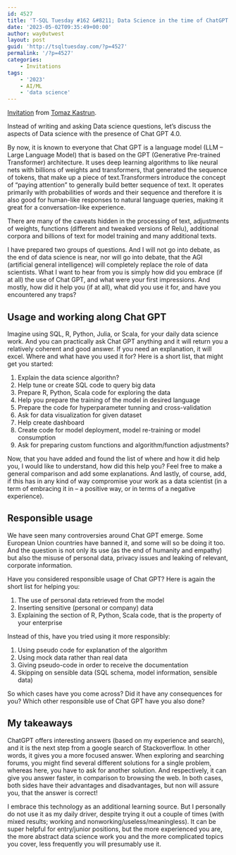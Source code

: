```yaml
---
id: 4527
title: 'T-SQL Tuesday #162 &#8211; Data Science in the time of ChatGPT'
date: '2023-05-02T09:35:49+00:00'
author: way0utwest
layout: post
guid: 'http://tsqltuesday.com/?p=4527'
permalink: '/?p=4527'
categories:
    - Invitations
tags:
    - '2023'
    - AI/ML
    - 'data science'
---
```


[Invitation](https://tomaztsql.wordpress.com/2023/05/02/t-sql-tuesday-162-invitation-data-science-in-the-time-of-chatgpt/) from [Tomaz Kastrun](https://tomaztsql.wordpress.com/).

Instead of writing and asking Data science questions, let’s discuss the aspects of Data science with the presence of Chat GPT 4.0.

By now, it is known to everyone that Chat GPT is a language model (LLM – Large Language Model) that is based on the GPT (Generative Pre-trained Transformer) architecture. It uses deep learning algorithms to like neural nets with billions of weights and transformers, that generated the sequence of tokens, that make up a piece of text.Transformers introduce the concept of “paying attention” to generally build better sequence of text. It operates primarily with probabilities of words and their sequence and therefore it is also good for human-like responses to natural language queries, making it great for a conversation-like experience.

There are many of the caveats hidden in the processing of text, adjustments of weights, functions (different and tweaked versions of Relu), additional corpora and billions of text for model training and many additional texts.

I have prepared two groups of questions. And I will not go into debate, as the end of data science is near, nor will go into debate, that the AGI (artificial general intelligence) will completely replace the role of data scientists. What I want to hear from you is simply how did you embrace (if at all) the use of Chat GPT, and what were your first impressions. And mostly, how did it help you (if at all), what did you use it for, and have you encountered any traps?

## Usage and working along Chat GPT

Imagine using SQL, R, Python, Julia, or Scala, for your daily data science work. And you can practically ask Chat GPT anything and it will return you a relatively coherent and good answer. If you need an explanation, it will excel. Where and what have you used it for? Here is a short list, that might get you started:

1. Explain the data science algorithn?
2. Help tune or create SQL code to query big data
3. Prepare R, Python, Scala code for exploring the data
4. Help you prepare the training of the model in desired language
5. Prepare the code for hyperparameter tunning and cross-validation
6. Ask for data visualization for given dataset
7. Help create dashboard
8. Create code for model deployment, model re-training or model consumption
9. Ask for preparing custom functions and algorithm/function adjustments?

Now, that you have added and found the list of where and how it did help you, I would like to understand, how did this help you? Feel free to make a general comparison and add some explanations. And lastly, of course, add, if this has in any kind of way compromise your work as a data scientist (in a term of embracing it in – a positive way, or in terms of a negative experience).

## Responsible usage

We have seen many controversies around Chat GPT emerge. Some European Union countries have banned it, and some will so be doing it too. And the question is not only its use (as the end of humanity and empathy) but also the misuse of personal data, privacy issues and leaking of relevant, corporate information.

Have you considered responsible usage of Chat GPT? Here is again the short list for helping you:

1. The use of personal data retrieved from the model
2. Inserting sensitive (personal or company) data
3. Explaining the section of R, Python, Scala code, that is the property of your enterprise

Instead of this, have you tried using it more responsibly:

1. Using pseudo code for explanation of the algorithm
2. Using mock data rather than real data
3. Giving pseudo-code in order to receive the documentation
4. Skipping on sensible data (SQL schema, model information, sensible data)

So which cases have you come across? Did it have any consequences for you? Which other responsible use of Chat GPT have you also done?

## My takeaways

ChatGPT offers interesting answers (based on my experience and search), and it is the next step from a google search of Stackoverflow. In other words, it gives you a more focused answer. When exploring and searching forums, you might find several different solutions for a single problem, whereas here, you have to ask for another solution. And respectively, it can give you answer faster, in comparison to browsing the web. In both cases, both sides have their advantages and disadvantages, but non will assure you, that the answer is correct!

I embrace this technology as an additional learning source. But I personally do not use it as my daily driver, despite trying it out a couple of times (with mixed results; working and nonworking/useless/meaningless). It can be super helpful for entry/junior positions, but the more experienced you are, the more abstract data science work you and the more complicated topics you cover, less frequently you will presumably use it.
